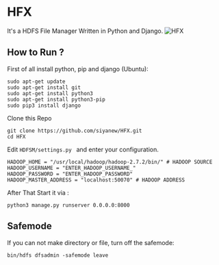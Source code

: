 # HFX
It's a HDFS File Manager Written in Python and Django.
![HFX](http://siyanew.com/HFX.png)

## How to Run ?
First of all install python, pip and django (Ubuntu):
```
sudo apt-get update
sudo apt-get install git
sudo apt-get install python3
sudo apt-get install python3-pip
sudo pip3 install django
```

Clone this Repo
```
git clone https://github.com/siyanew/HFX.git
cd HFX
```

Edit `HDFSM/settings.py ` and enter your configuration.
```
HADOOP_HOME = "/usr/local/hadoop/hadoop-2.7.2/bin/" # HADOOP SOURCE
HADOOP_USERNAME = "ENTER_HADOOP_USERNAME_"
HADOOP_PASSWORD = "ENTER_HADOOP_PASSWORD"
HADOOP_MASTER_ADDRESS = "localhost:50070" # HADOOP ADDRESS
```

After That Start it via :
```
python3 manage.py runserver 0.0.0.0:8000
```

## Safemode
If you can not make directory or file, turn off the safemode:
```
bin/hdfs dfsadmin -safemode leave
```
